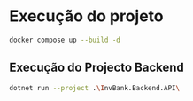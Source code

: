# Execução do projeto

```bash
docker compose up --build -d
```

## Execução do Projecto Backend

```bash
dotnet run --project .\InvBank.Backend.API\ 
```
